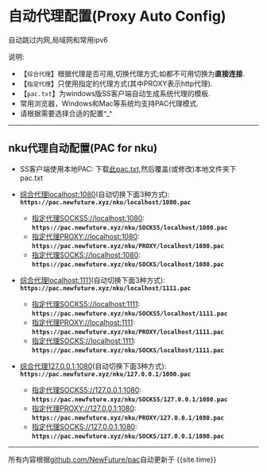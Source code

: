 # 自动代理配置(Proxy Auto Config)
自动跳过内网,局域网和常用ipv6

说明:

* 【`综合代理`】根据代理是否可用,切换代理方式;如都不可用切换为**直接连接**.
* 【`指定代理`】只使用指定的代理方式(其中PROXY表示http代理).
* 【`pac.txt`】为windows版SS客户端自动生成系统代理的模板.
* 常用浏览器，Windows和Mac等系统均支持PAC代理模式.
* 请根据需要选择合适的配置^_^

---

## nku代理自动配置(PAC for nku)

* SS客户端使用本地PAC: 下载[此pac.txt](nku/pac.txt),然后覆盖(或修改)本地文件夹下pac.txt

* [综合代理localhost:1080](nku/localhost/1080.pac)(自动切换下面3种方式): **`https://pac.newfuture.xyz/nku/localhost/1080.pac`**
	- [指定代理SOCKS5://localhost:1080](nku/SOCKS5/localhost/1080.pac): **`https://pac.newfuture.xyz/nku/SOCKS5/localhost/1080.pac`**
	- [指定代理PROXY://localhost:1080](nku/PROXY/localhost/1080.pac): **`https://pac.newfuture.xyz/nku/PROXY/localhost/1080.pac`**
	- [指定代理SOCKS://localhost:1080](nku/SOCKS/localhost/1080.pac): **`https://pac.newfuture.xyz/nku/SOCKS/localhost/1080.pac`**
* [综合代理localhost:1111](nku/localhost/1111.pac)(自动切换下面3种方式): **`https://pac.newfuture.xyz/nku/localhost/1111.pac`**
	- [指定代理SOCKS5://localhost:1111](nku/SOCKS5/localhost/1111.pac): **`https://pac.newfuture.xyz/nku/SOCKS5/localhost/1111.pac`**
	- [指定代理PROXY://localhost:1111](nku/PROXY/localhost/1111.pac): **`https://pac.newfuture.xyz/nku/PROXY/localhost/1111.pac`**
	- [指定代理SOCKS://localhost:1111](nku/SOCKS/localhost/1111.pac): **`https://pac.newfuture.xyz/nku/SOCKS/localhost/1111.pac`**
* [综合代理127.0.0.1:1080](nku/127.0.0.1/1080.pac)(自动切换下面3种方式): **`https://pac.newfuture.xyz/nku/127.0.0.1/1080.pac`**
	- [指定代理SOCKS5://127.0.0.1:1080](nku/SOCKS5/127.0.0.1/1080.pac): **`https://pac.newfuture.xyz/nku/SOCKS5/127.0.0.1/1080.pac`**
	- [指定代理PROXY://127.0.0.1:1080](nku/PROXY/127.0.0.1/1080.pac): **`https://pac.newfuture.xyz/nku/PROXY/127.0.0.1/1080.pac`**
	- [指定代理SOCKS://127.0.0.1:1080](nku/SOCKS/127.0.0.1/1080.pac): **`https://pac.newfuture.xyz/nku/SOCKS/127.0.0.1/1080.pac`**

---

所有内容根据[github.com/NewFuture/pac](https://github.com/NewFuture/pac)自动更新于 {{site.time}}
